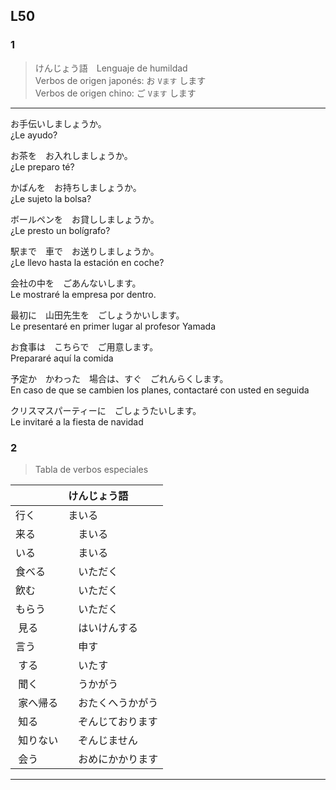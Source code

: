 L50
-----

### 1

> けんじょう語　Lenguaje de humildad <br/>
> Verbos de origen japonés: お ```Vます``` します <br/>
> Verbos de origen chino: ご ```Vます``` します <br/>

***

お手伝いしましょうか。<br/>
¿Le ayudo?

お茶を　お入れしましょうか。<br/>
¿Le preparo té?

かばんを　お持ちしましょうか。<br/>
¿Le sujeto la bolsa?

ボールペンを　お貸ししましょうか。<br/>
¿Le presto un bolígrafo?

駅まで　車で　お送りしましょうか。<br/>
¿Le llevo hasta la estación en coche?

会社の中を　ごあんないします。<br/>
Le mostraré la empresa por dentro.

最初に　山田先生を　ごしょうかいします。<br/>
Le presentaré en primer lugar al profesor Yamada

お食事は　こちらで　ご用意します。<br/>
Prepararé aquí la comida

予定か　かわった　場合は、すぐ　ごれんらくします。<br/>
En caso de que se cambien los planes, contactaré con usted en seguida

クリスマスパーティーに　ごしょうたいします。<br/>
Le invitaré a la fiesta de navidad


### 2

> Tabla de verbos especiales 

| | けんじょう語 | 
|:----|:----------|
| 行く | まいる　|
| 来る |　まいる |
| いる |　まいる |
| 食べる |　いただく |
| 飲む |　いただく | 
| もらう |　いただく |
| 見る |　はいけんする |
| 言う |　申す |
| する |　いたす |
| 聞く |　うかがう |
| 家へ帰る |　おたくへうかがう |
| 知る |　ぞんじております |
| 知りない |　ぞんじません |
| 会う |　おめにかかります |

***
